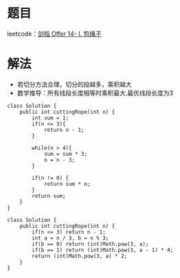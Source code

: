 # 题目
leetcode：[剑指 Offer 14- I. 剪绳子](https://leetcode-cn.com/problems/jian-sheng-zi-lcof/)
# 解法
- 若切分方法合理，切分的段越多，乘积越大
- 数学推导：所有线段长度相等时乘积最大.最优线段长度为3

```
class Solution {
    public int cuttingRope(int n) {
        int sum = 1;
        if(n <= 3){
            return n - 1;
        }
        
        while(n > 4){
            sum = sum * 3;
            n = n - 3;
        }

        if(n != 0) {
            return sum * n;
        } 
        return sum;
    }
}
```

```
class Solution {
    public int cuttingRope(int n) {
        if(n <= 3) return n - 1;
        int a = n / 3, b = n % 3;
        if(b == 0) return (int)Math.pow(3, a);
        if(b == 1) return (int)Math.pow(3, a - 1) * 4;
        return (int)Math.pow(3, a) * 2;
    }
}
```
